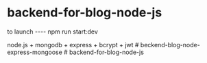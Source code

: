 ﻿# backend-for-blog-node-js

to launch ---- npm run start:dev

node.js + mongodb + express + bcrypt + jwt
#   b e c k e n d - b l o g - n o d e - e x p r e s s - m o n g o o s e  
 #   b a c k e n d - f o r - b l o g - n o d e - j s  
 